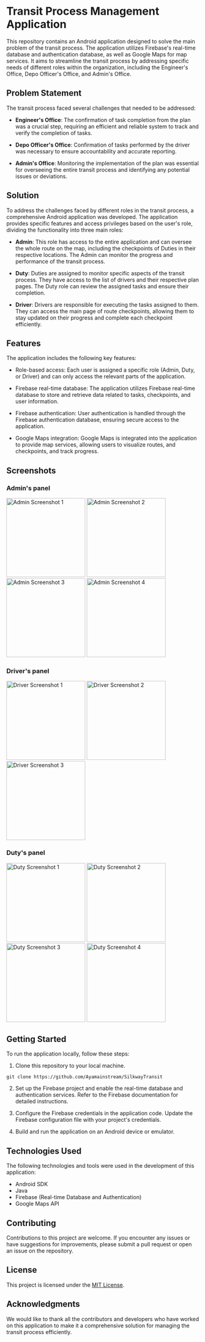 # Transit Process Management Application

This repository contains an Android application designed to solve the main problem of the transit process. The application utilizes Firebase's real-time database and authentication database, as well as Google Maps for map services. It aims to streamline the transit process by addressing specific needs of different roles within the organization, including the Engineer's Office, Depo Officer's Office, and Admin's Office.

## Problem Statement

The transit process faced several challenges that needed to be addressed:

- **Engineer's Office**: The confirmation of task completion from the plan was a crucial step, requiring an efficient and reliable system to track and verify the completion of tasks.

- **Depo Officer's Office**: Confirmation of tasks performed by the driver was necessary to ensure accountability and accurate reporting.

- **Admin's Office**: Monitoring the implementation of the plan was essential for overseeing the entire transit process and identifying any potential issues or deviations.

## Solution

To address the challenges faced by different roles in the transit process, a comprehensive Android application was developed. The application provides specific features and access privileges based on the user's role, dividing the functionality into three main roles:

- **Admin**: This role has access to the entire application and can oversee the whole route on the map, including the checkpoints of Duties in their respective locations. The Admin can monitor the progress and performance of the transit process.

- **Duty**: Duties are assigned to monitor specific aspects of the transit process. They have access to the list of drivers and their respective plan pages. The Duty role can review the assigned tasks and ensure their completion.

- **Driver**: Drivers are responsible for executing the tasks assigned to them. They can access the main page of route checkpoints, allowing them to stay updated on their progress and complete each checkpoint efficiently.

## Features

The application includes the following key features:

- Role-based access: Each user is assigned a specific role (Admin, Duty, or Driver) and can only access the relevant parts of the application.

- Firebase real-time database: The application utilizes Firebase real-time database to store and retrieve data related to tasks, checkpoints, and user information.

- Firebase authentication: User authentication is handled through the Firebase authentication database, ensuring secure access to the application.

- Google Maps integration: Google Maps is integrated into the application to provide map services, allowing users to visualize routes, and checkpoints, and track progress.

## Screenshots
### Admin's panel
<img width="206" alt="Admin Screenshot 1" src="https://github.com/Ayamainstream/SilkwayTransit/assets/72498812/316c0699-6b31-4f3c-af7f-0e62bdbea478">
<img width="206" alt="Admin Screenshot 2" src="https://github.com/Ayamainstream/SilkwayTransit/assets/72498812/221d4d98-29f9-4091-bd36-f02534a8d2f5">
<img width="206" alt="Admin Screenshot 3" src="https://github.com/Ayamainstream/SilkwayTransit/assets/72498812/c52b3e8f-bc52-4e73-a15c-579a86c62e57">
<img width="206" alt="Admin Screenshot 4" src="https://github.com/Ayamainstream/SilkwayTransit/assets/72498812/c2aa5058-ce22-4896-9744-9730f86995d5">

### Driver's panel
<img width="206" alt="Driver Screenshot 1" src="https://github.com/Ayamainstream/SilkwayTransit/assets/72498812/316c0699-6b31-4f3c-af7f-0e62bdbea478">
<img width="206" alt="Driver Screenshot 2" src="https://github.com/Ayamainstream/SilkwayTransit/assets/72498812/cd93fadb-f8f0-4869-840f-f99bb508f51d">
<img width="206" alt="Driver Screenshot 3" src="https://github.com/Ayamainstream/SilkwayTransit/assets/72498812/c2aa5058-ce22-4896-9744-9730f86995d5">

### Duty's panel
<img width="206" alt="Duty Screenshot 1" src="https://github.com/Ayamainstream/SilkwayTransit/assets/72498812/316c0699-6b31-4f3c-af7f-0e62bdbea478">
<img width="206" alt="Duty Screenshot 2" src="https://github.com/Ayamainstream/SilkwayTransit/assets/72498812/1689cb46-3ad6-4c18-9e4f-2327d318b569">
<img width="206" alt="Duty Screenshot 3" src="https://github.com/Ayamainstream/SilkwayTransit/assets/72498812/7ee7a5bb-e96c-407e-a548-2dc3726c190f">
<img width="206" alt="Duty Screenshot 4" src="https://github.com/Ayamainstream/SilkwayTransit/assets/72498812/c2aa5058-ce22-4896-9744-9730f86995d5">

## Getting Started

To run the application locally, follow these steps:

1. Clone this repository to your local machine.
```
git clone https://github.com/Ayamainstream/SilkwayTransit
```

2. Set up the Firebase project and enable the real-time database and authentication services. Refer to the Firebase documentation for detailed instructions.

3. Configure the Firebase credentials in the application code. Update the Firebase configuration file with your project's credentials.

4. Build and run the application on an Android device or emulator.

## Technologies Used

The following technologies and tools were used in the development of this application:

- Android SDK
- Java
- Firebase (Real-time Database and Authentication)
- Google Maps API

## Contributing

Contributions to this project are welcome. If you encounter any issues or have suggestions for improvements, please submit a pull request or open an issue on the repository.

## License

This project is licensed under the [MIT License](LICENSE).

## Acknowledgments

We would like to thank all the contributors and developers who have worked on this application to make it a comprehensive solution for managing the transit process efficiently.

